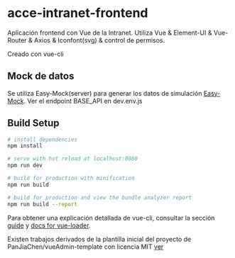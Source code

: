 
acce-intranet-frontend
======================
Aplicación frontend con Vue de la Intranet.
Utiliza Vue & Element-UI & Vue-Router & Axios & Iconfont(svg) & control de permisos.

Creado con vue-cli

## Mock de datos

Se utiliza Easy-Mock(server) para generar los datos de simulación [Easy-Mock](https://www.easy-mock.com).
Ver el endpoint BASE_API en dev.env.js

## Build Setup

``` bash
# install dependencies
npm install

# serve with hot reload at localhost:8080
npm run dev

# build for production with minification
npm run build

# build for production and view the bundle analyzer report
npm run build --report
```

Para obtener una explicación detallada de vue-cli, consultar la sección [guide](http://vuejs-templates.github.io/webpack/) y [docs for vue-loader](http://vuejs.github.io/vue-loader).

Existen trabajos derivados de la plantilla inicial del proyecto de PanJiaChen/vueAdmin-template con licencia MIT [ver](https://github.com/PanJiaChen/vueAdmin-template)
